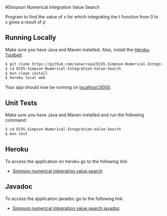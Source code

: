 #Simpson Numerical Integration Value Search 

Program to find the value of x for which integrating the t function from 0 to x gives a result of p

## Running Locally

Make sure you have Java and Maven installed.  Also, install the [Heroku Toolbelt](https://toolbelt.heroku.com/).

```sh
$ git clone https://github.com/sanarroya/ECOS-Simpson-Numerical-Integration-Value-Search.git
$ cd ECOS-Simpson-Numerical-Integration-Value-Search
$ mvn clean install
$ heroku local web
```

Your app should now be running on [localhost:5000](http://localhost:5000/).

## Unit Tests

Make sure you have Java and Maven installed and run the following command:

```sh
$ cd ECOS-Simpson-Numerical-Integration-Value-Search
$ mvn test
```

## Heroku

To access the application on heroku go to the following link:

- [Simpson numerical integration value search](https://salty-meadow-44541.herokuapp.com/simpsonIntegralXValue)

## Javadoc

To access the application javadoc go to the following link:
- [Simpson numerical integration value search javadoc](http://sanarroya.github.io/ECOS-Simpson-Numerical-Integration-Value-Search/target/site/apidocs/index.html)
